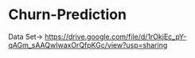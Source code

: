 # Churn-Prediction

Data Set-> https://drive.google.com/file/d/1rOkjEc_pY-qAGm_sAAQwIwaxOrQfpKGc/view?usp=sharing
